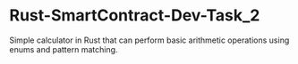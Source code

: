 # Rust-SmartContract-Dev-Task_2

Simple calculator in Rust that can perform basic arithmetic operations using enums and pattern matching.
